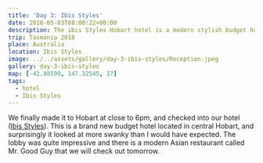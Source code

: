 ```yaml
---
title: 'Day 3: Ibis Styles'
date: 2018-05-03T08:00:22+00:00
description: The ibis Styles Hobart hotel is a modern stylish budget hotel, centrally located and a short walk to Salamanca Markets and the Hobart waterfront.
trip: Tasmania 2018
place: Australia
location: Ibis Styles
image: ../../assets/gallery/day-3-ibis-styles/Reception.jpeg
gallery: day-3-ibis-styles
map: [-42.88599, 147.32545, 17]
tags:
  - hotel
  - Ibis Styles
---
```


We finally made it to Hobart at close to 6pm, and checked into our hotel ([Ibis Styles][1]). This is a brand new budget hotel located in central Hobart, and surprisingly it looked at more swanky than I would have expected. The lobby was quite impressive and there is a modern Asian restaurant called Mr. Good Guy that we will check out tomorrow.

[1]: https://www.accorhotels.com/gb/hotel-B040-ibis-styles-hobart/index.shtml
